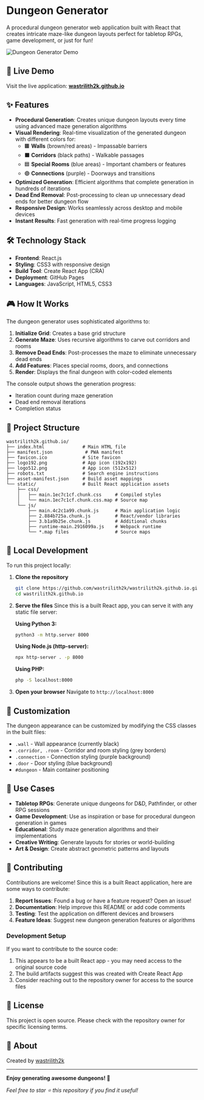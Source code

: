 # Dungeon Generator

A procedural dungeon generator web application built with React that creates intricate maze-like dungeon layouts perfect for tabletop RPGs, game development, or just for fun!

![Dungeon Generator Demo](https://github.com/user-attachments/assets/2962f265-1bd9-4b39-ad09-a2467ba502a1)

## 🚀 Live Demo

Visit the live application: **[wastrilith2k.github.io](https://wastrilith2k.github.io)**

## ✨ Features

- **Procedural Generation**: Creates unique dungeon layouts every time using advanced maze generation algorithms
- **Visual Rendering**: Real-time visualization of the generated dungeon with different colors for:
  - 🟫 **Walls** (brown/red areas) - Impassable barriers
  - ⬛ **Corridors** (black paths) - Walkable passages  
  - 🟦 **Special Rooms** (blue areas) - Important chambers or features
  - 🟣 **Connections** (purple) - Doorways and transitions
- **Optimized Generation**: Efficient algorithms that complete generation in hundreds of iterations
- **Dead End Removal**: Post-processing to clean up unnecessary dead ends for better dungeon flow
- **Responsive Design**: Works seamlessly across desktop and mobile devices
- **Instant Results**: Fast generation with real-time progress logging

## 🛠️ Technology Stack

- **Frontend**: React.js
- **Styling**: CSS3 with responsive design
- **Build Tool**: Create React App (CRA)
- **Deployment**: GitHub Pages
- **Languages**: JavaScript, HTML5, CSS3

## 🎮 How It Works

The dungeon generator uses sophisticated algorithms to:

1. **Initialize Grid**: Creates a base grid structure
2. **Generate Maze**: Uses recursive algorithms to carve out corridors and rooms
3. **Remove Dead Ends**: Post-processes the maze to eliminate unnecessary dead ends
4. **Add Features**: Places special rooms, doors, and connections
5. **Render**: Displays the final dungeon with color-coded elements

The console output shows the generation progress:
- Iteration count during maze generation
- Dead end removal iterations
- Completion status

## 📁 Project Structure

```
wastrilith2k.github.io/
├── index.html              # Main HTML file
├── manifest.json            # PWA manifest
├── favicon.ico             # Site favicon
├── logo192.png             # App icon (192x192)
├── logo512.png             # App icon (512x512)
├── robots.txt              # Search engine instructions
├── asset-manifest.json     # Build asset mappings
└── static/                 # Built React application assets
    ├── css/
    │   ├── main.1ec7c1cf.chunk.css     # Compiled styles
    │   └── main.1ec7c1cf.chunk.css.map # Source map
    └── js/
        ├── main.4c2c1a99.chunk.js      # Main application logic
        ├── 2.884b725a.chunk.js         # React/vendor libraries
        ├── 3.b1a9b25e.chunk.js         # Additional chunks
        ├── runtime-main.2916099a.js    # Webpack runtime
        └── *.map files                 # Source maps
```

## 🚀 Local Development

To run this project locally:

1. **Clone the repository**
   ```bash
   git clone https://github.com/wastrilith2k/wastrilith2k.github.io.git
   cd wastrilith2k.github.io
   ```

2. **Serve the files**
   Since this is a built React app, you can serve it with any static file server:
   
   **Using Python 3:**
   ```bash
   python3 -m http.server 8000
   ```
   
   **Using Node.js (http-server):**
   ```bash
   npx http-server . -p 8000
   ```
   
   **Using PHP:**
   ```bash
   php -S localhost:8000
   ```

3. **Open your browser**
   Navigate to `http://localhost:8000`

## 🎨 Customization

The dungeon appearance can be customized by modifying the CSS classes in the built files:

- `.wall` - Wall appearance (currently black)
- `.corridor, .room` - Corridor and room styling (grey borders)
- `.connection` - Connection styling (purple background)
- `.door` - Door styling (blue background)
- `#dungeon` - Main container positioning

## 🎯 Use Cases

- **Tabletop RPGs**: Generate unique dungeons for D&D, Pathfinder, or other RPG sessions
- **Game Development**: Use as inspiration or base for procedural dungeon generation in games
- **Educational**: Study maze generation algorithms and their implementations
- **Creative Writing**: Generate layouts for stories or world-building
- **Art & Design**: Create abstract geometric patterns and layouts

## 🤝 Contributing

Contributions are welcome! Since this is a built React application, here are some ways to contribute:

1. **Report Issues**: Found a bug or have a feature request? Open an issue!
2. **Documentation**: Help improve this README or add code comments
3. **Testing**: Test the application on different devices and browsers
4. **Feature Ideas**: Suggest new dungeon generation features or algorithms

### Development Setup

If you want to contribute to the source code:

1. This appears to be a built React app - you may need access to the original source code
2. The build artifacts suggest this was created with Create React App
3. Consider reaching out to the repository owner for access to the source files

## 📄 License

This project is open source. Please check with the repository owner for specific licensing terms.

## 👥 About

Created by [wastrilith2k](https://github.com/wastrilith2k)

---

**Enjoy generating awesome dungeons! 🏰**

*Feel free to star ⭐ this repository if you find it useful!*